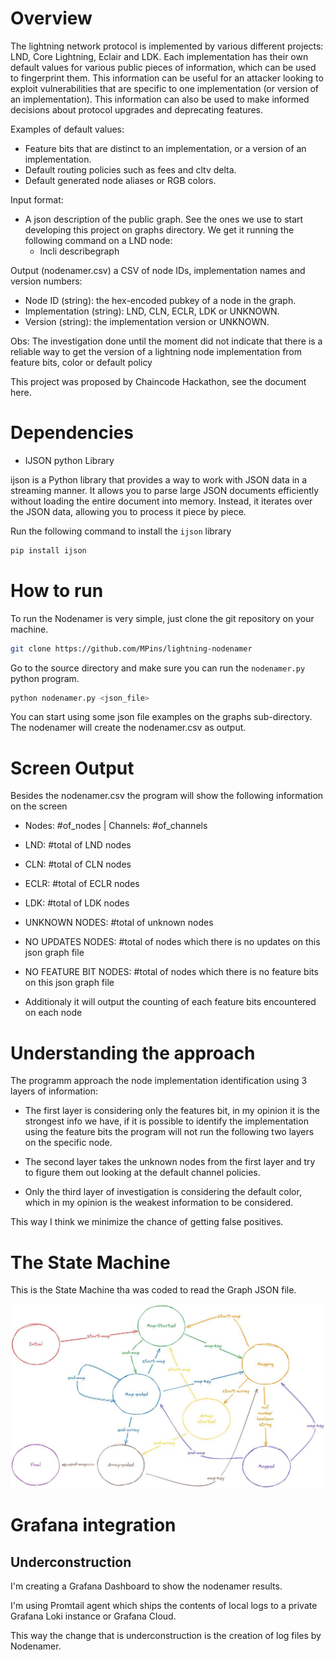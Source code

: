 # Overview
The lightning network protocol is implemented by various different projects: LND, Core
Lightning, Eclair and LDK. Each implementation has their own default values for various public
pieces of information, which can be used to fingerprint them. This information can be useful for
an attacker looking to exploit vulnerabilities that are specific to one implementation (or version
of an implementation). This information can also be used to make informed decisions about
protocol upgrades and deprecating features.

Examples of default values:
- Feature bits that are distinct to an implementation, or a version of an implementation.
- Default routing policies such as fees and cltv delta.
- Default generated node aliases or RGB colors.

Input format:
- A json description of the public graph. See the ones we use to start developing this project on graphs directory. We get it running the following command on a LND node:
    - lncli describegraph

Output (nodenamer.csv) a CSV of node IDs, implementation names and version numbers:
- Node ID (string): the hex-encoded pubkey of a node in the graph.
- Implementation (string): LND, CLN, ECLR, LDK or UNKNOWN.
- Version (string): the implementation version or UNKNOWN.

Obs: The investigation done until the moment did not indicate that there is a reliable way to get the version of a lightning node implementation from feature bits, color or default policy

This project was proposed by Chaincode Hackathon, see the document here.

# Dependencies

- IJSON python Library

ijson is a Python library that provides a way to work with JSON data in a streaming manner. It allows you to parse large JSON documents efficiently without loading the entire document into memory. Instead, it iterates over the JSON data, allowing you to process it piece by piece.

Run the following command to install the `ijson` library

```sh
pip install ijson
```

# How to run

To run the Nodenamer is very simple, just clone the git repository on your machine.

```sh
git clone https://github.com/MPins/lightning-nodenamer
```

Go to the source directory and make sure you can run the `nodenamer.py` python program.

```sh
python nodenamer.py <json_file>
```

You can start using some json file examples on the graphs sub-directory. The nodenamer will create the nodenamer.csv as output.

# Screen Output

Besides the nodenamer.csv the program will show the following information on the screen

- Nodes: #of_nodes | Channels: #of_channels
- LND: #total of LND nodes
- CLN: #total of CLN nodes
- ECLR: #total of ECLR nodes
- LDK: #total of LDK nodes
- UNKNOWN NODES: #total of unknown nodes
- NO UPDATES NODES: #total of nodes which there is no updates on this json graph file
- NO FEATURE BIT NODES: #total of nodes which there is no feature bits on this json graph file

- Additionaly it will output the counting of each feature bits encountered on each node

# Understanding the approach

The programm approach the node implementation identification using 3 layers of information:

- The first layer is considering only the features bit, in my opinion it is the strongest info we have, if it is possible to identify the implementation using the feature bits the program will not run the following two layers on the specific node.

- The second layer takes the unknown nodes from the first layer and try to figure them out looking at the default channel policies.

- Only the third layer of investigation is considering the default color, which in my opinion is the weakest information to be considered.

This way I think we minimize the chance of getting false positives.

# The State Machine

This is the State Machine tha was coded to read the Graph JSON file.

![alt text](image.png)

# Grafana integration

## Underconstruction ##

I'm creating a Grafana Dashboard to show the nodenamer results.

I'm using Promtail agent which ships the contents of local logs to a private Grafana Loki instance or Grafana Cloud.

This way the change that is underconstruction is the creation of log files by Nodenamer.







